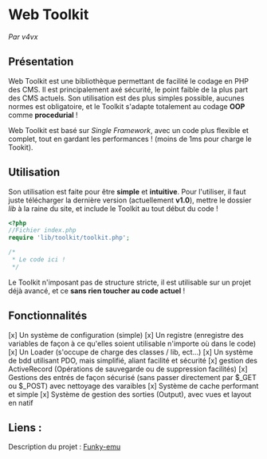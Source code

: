 # Web Toolkit
_Par v4vx_

## Présentation

Web Toolkit est une bibliothèque permettant de facilité le codage en PHP des CMS.
Il est principalement axé sécurité, le point faible de la plus part des CMS actuels. Son utilisation est des plus simples possible, aucunes normes est obligatoire, et le Toolkit s'adapte totalement au codage **OOP** comme **procedurial** !

Web Toolkit est basé sur _Single Framework_, avec un code plus flexible et complet, tout en gardant les performances ! (moins de 1ms pour charge le Tookit).

## Utilisation

Son utilisation est faite pour être **simple** et **intuitive**.
Pour l'utiliser, il faut juste télécharger la dernière version (actuellement **v1.0**), mettre le dossier _lib_ à la raine du site, et include le Toolkit au tout début du code !

```php
<?php
//Fichier index.php
require 'lib/toolkit/toolkit.php';

/*
 * Le code ici !
 */
```

Le Toolkit n'imposant pas de structure stricte, il est utilisable sur un projet déjà avancé, et ce **sans rien toucher au code actuel** !

## Fonctionnalités

[x] Un système de configuration (simple)
[x] Un registre (enregistre des variables de façon à ce qu'elles soient utilisable n'importe où dans le code)
[x] Un Loader (s'occupe de charge des classes / lib, ect...)
[x] Un système de bdd utilisant PDO, mais simplifié, aliant facilité et sécurité
[x] gestion des ActiveRecord (Opérations de sauvegarde ou de suppression facilités)
[x] Gestions des entrés de façon sécurisé (sans passer directement par $_GET ou $_POST) avec nettoyage des varaibles
[x] Système de cache performant et simple
[x] Système de gestion des sorties (Output), avec vues et layout en natif

## Liens :

Description du projet : [Funky-emu](http://www.funky-emu.net/showthread.php?tid=41661&pid=336602#pid336602)
